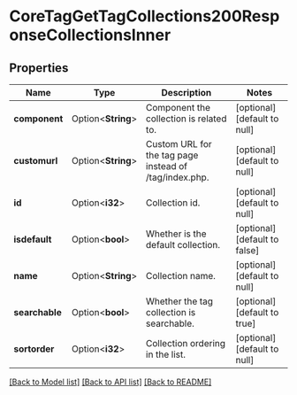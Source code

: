 # CoreTagGetTagCollections200ResponseCollectionsInner

## Properties

Name | Type | Description | Notes
------------ | ------------- | ------------- | -------------
**component** | Option<**String**> | Component the collection is related to. | [optional][default to null]
**customurl** | Option<**String**> | Custom URL for the tag page instead of /tag/index.php. | [optional][default to null]
**id** | Option<**i32**> | Collection id. | [optional][default to null]
**isdefault** | Option<**bool**> | Whether is the default collection. | [optional][default to false]
**name** | Option<**String**> | Collection name. | [optional][default to null]
**searchable** | Option<**bool**> | Whether the tag collection is searchable. | [optional][default to true]
**sortorder** | Option<**i32**> | Collection ordering in the list. | [optional][default to null]

[[Back to Model list]](../README.md#documentation-for-models) [[Back to API list]](../README.md#documentation-for-api-endpoints) [[Back to README]](../README.md)


